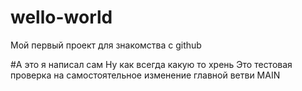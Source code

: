 # wello-world
Мой первый проект для знакомства с github


#А это я написал сам 
Ну как всегда какую то хрень 
Это тестовая проверка на самостоятельное изменение главной ветви  MAIN  
